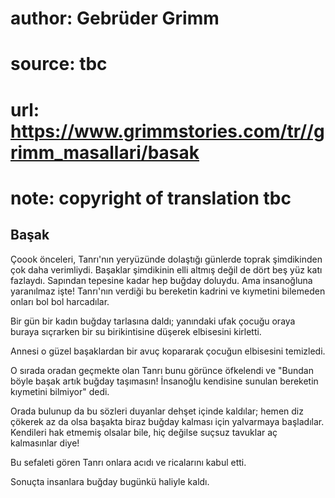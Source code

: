 # author: Gebrüder Grimm
# source: tbc
# url: https://www.grimmstories.com/tr//grimm_masallari/basak
# note: copyright of translation tbc

## Başak 

Çoook önceleri, Tanrı'nın yeryüzünde dolaştığı günlerde toprak
şimdikinden çok daha verimliydi. Başaklar şimdikinin elli altmış değil
de dört beş yüz katı fazlaydı. Sapından tepesine kadar hep buğday
doluydu. Ama insanoğluna yaranılmaz işte! Tanrı'nın verdiği bu
bereketin kadrini ve kıymetini bilemeden onları bol bol harcadılar.

Bir gün bir kadın buğday tarlasına daldı; yanındaki ufak çocuğu oraya
buraya sıçrarken bir su birikintisine düşerek elbisesini kirletti.

Annesi o güzel başaklardan bir avuç kopararak çocuğun elbisesini
temizledi.

O sırada oradan geçmekte olan Tanrı bunu görünce öfkelendi ve "Bundan
böyle başak artık buğday taşımasın! İnsanoğlu kendisine sunulan
bereketin kıymetini bilmiyor" dedi.

Orada bulunup da bu sözleri duyanlar dehşet içinde kaldılar; hemen diz
çökerek az da olsa başakta biraz buğday kalması için yalvarmaya
başladılar. Kendileri hak etmemiş olsalar bile, hiç değilse suçsuz
tavuklar aç kalmasınlar diye!

Bu sefaleti gören Tanrı onlara acıdı ve ricalarını kabul etti.

Sonuçta insanlara buğday bugünkü haliyle kaldı.
